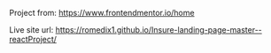 Project from: https://www.frontendmentor.io/home

Live site url: https://romedix1.github.io/Insure-landing-page-master--reactProject/

